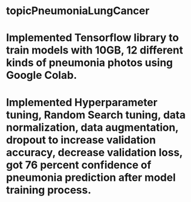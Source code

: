 # topicPneumoniaLungCancer

# Implemented Tensorflow library to train models with 10GB, 12 different kinds of pneumonia photos using Google Colab. 
# Implemented Hyperparameter tuning, Random Search tuning, data normalization, data augmentation, dropout to increase validation accuracy, decrease validation loss, got 76 percent confidence of pneumonia prediction after model training process.
